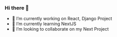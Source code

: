 ### Hi there 👋


- 🔭 I’m currently working on React, Django Project
- 🌱 I’m currently learning NextJS
- 👯 I’m looking to collaborate on my Next Project
